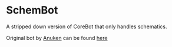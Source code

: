 # SchemBot
A stripped down version of CoreBot that only handles schematics.

Original bot by [Anuken](https://github.com/Anuken) can be found [here](https://github.com/Anuken/CoreBot)
